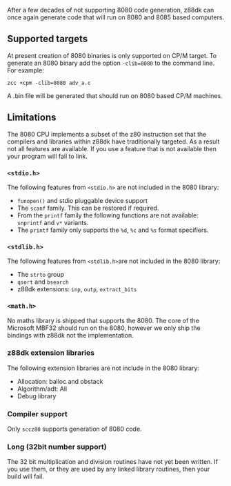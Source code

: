 After a few decades of not supporting 8080 code generation, z88dk can once again generate code that will run on 8080 and 8085 based computers.

## Supported targets

At present creation of 8080 binaries is only supported on CP/M target. To generate an 8080 binary add the option `-clib=8080` to the command line. For example:

```
zcc +cpm -clib=8080 adv_a.c
```

A .bin file will be generated that should run on 8080 based CP/M machines.

## Limitations

The 8080 CPU implements a subset of the z80 instruction set that the compilers and libraries within z88dk have traditionally targeted. As a result not all features are available. If you use a feature that is not available then your program will fail to link.

### `<stdio.h>`

The following features from `<stdio.h>` are not included in the 8080 library:

* `funopen()` and stdio pluggable device support
* The `scanf` family. This can be restored if required.
* From the `printf` family the following functions are not available: `snprintf` and `v*` variants.
* The `printf` family only supports the `%d`, `%c` and `%s` format specifiers. 

### `<stdlib.h>`

The following features from `<stdlib.h>`are not included in the 8080 library:

* The `strto` group
* `qsort` and `bsearch`
* z88dk extensions: `inp`, `outp`, `extract_bits`

### `<math.h>`

No maths library is shipped that supports the 8080. The core of the Microsoft MBF32 should run on the 8080, however we only ship the bindings with z88dk not the implementation.

### z88dk extension libraries

The following extension libraries are not include in the 8080 library:

* Allocation: balloc and obstack
* Algorithm/adt: All
* Debug library

### Compiler support

Only `sccz80` supports generation of 8080 code.

### Long (32bit number support)

The 32 bit multiplication and division routines have not yet been written. If you use them, or they are used by any linked library routines, then your build will fail.





